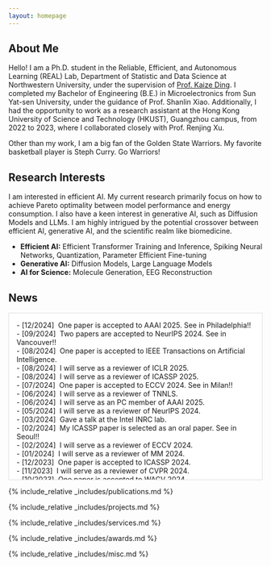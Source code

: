 ```yaml
---
layout: homepage
---
```


## About Me

Hello! I am a Ph.D. student in the Reliable, Efficient, and Autonomous Learning (REAL) Lab, Department of Statistic and Data Science at Northwestern University, under the supervision of <a href="https://kaize0409.github.io/index.html" class="u-active-none u-border-none u-btn u-button-link u-button-style u-hover-none u-none u-text-palette-1-base u-btn-5">Prof. Kaize Ding</a>. I completed my Bachelor of Engineering (B.E.) in Microelectronics from Sun Yat-sen University, under the guidance of Prof. Shanlin Xiao. Additionally, I had the opportunity to work as a research assistant at the Hong Kong University of Science and Technology (HKUST), Guangzhou campus, from 2022 to 2023, where I collaborated closely with Prof. Renjing Xu.

Other than my work, I am a big fan of the Golden State Warriors. My favorite basketball player is Steph Curry. Go Warriors!

<!-- <span style="color:red">Currently seeking summer internships for 2024!</span> -->
<!-- <b><font color="#cc0000">Currently seeking summer internships for 2024!</font></b><br> -->

## Research Interests

I am interested in efficient AI. My current research primarily focus on how to achieve Pareto optimality between model performance and energy consumption. I also have a keen interest in generative AI, such as Diffusion Models and LLMs. I am highly intrigued by the potential crossover between efficient AI, generative AI, and the scientific realm like biomedicine.

- **Efficient AI:** Efficient Transformer Training and Inference, Spiking Neural Networks, Quantization, Parameter Efficient Fine-tuning
- **Generative AI:** Diffusion Models, Large Language Models
- **AI for Science:** Molecule Generation, EEG Reconstruction

## News
<div style="height:300px; overflow-y:auto; border:1px solid #ddd; padding:15px; background-color:#ffffff;">
- [12/2024] &nbsp;One paper is accepted to AAAI 2025. See in Philadelphia!!<br>
- [09/2024] &nbsp;Two papers are accepted to NeurIPS 2024. See in Vancouver!!<br>
- [08/2024] &nbsp;One paper is accepted to IEEE Transactions on Artificial Intelligence.<br>
- [08/2024] &nbsp;I will serve as a reviewer of ICLR 2025.<br>
- [08/2024] &nbsp;I will serve as a reviewer of ICASSP 2025.<br>
- [07/2024] &nbsp;One paper is accepted to ECCV 2024. See in Milan!!<br>
- [06/2024] &nbsp;I will serve as a reviewer of TNNLS.<br>
- [06/2024] &nbsp;I will serve as an PC member of AAAI 2025.<br>
- [05/2024] &nbsp;I will serve as a reviewer of NeurIPS 2024.<br>
- [03/2024] &nbsp;Gave a talk at the Intel INRC lab.<br>
- [02/2024] &nbsp;My ICASSP paper is selected as an oral paper. See in Seoul!!<br>
- [02/2024] &nbsp;I will serve as a reviewer of ECCV 2024.<br>
- [01/2024] &nbsp;I will serve as a reviewer of MM 2024.<br>
- [12/2023] &nbsp;One paper is accepted to ICASSP 2024.<br>
- [11/2023] &nbsp;I will serve as a reviewer of CVPR 2024.<br>
- [10/2023] &nbsp;One paper is accepted to WACV 2024.<br>
- [08/2023] &nbsp;I will serve as an PC member of AAAI 2024.<br>
- [07/2023] &nbsp;One paper is accepted to ICCV 2023.<br>
- [06/2022] &nbsp;One paper is accepted to DSAA 2022.
</div>

{% include_relative _includes/publications.md %}

{% include_relative _includes/projects.md %}

{% include_relative _includes/services.md %}

{% include_relative _includes/awards.md %}

{% include_relative _includes/misc.md %}
